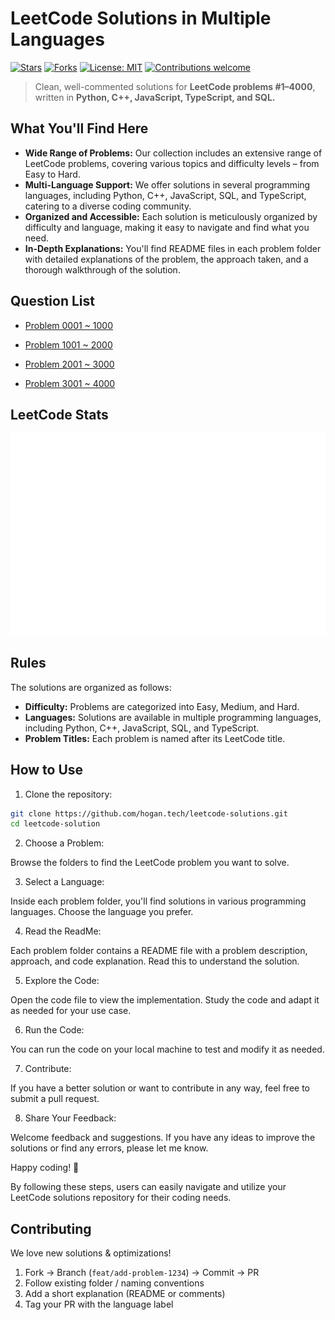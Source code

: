 # LeetCode Solutions in Multiple Languages  

[![Stars](https://img.shields.io/github/stars/hogan-tech/leetcode-solution?style=social)](https://github.com/hogan-tech/leetcode-solution/stargazers)
[![Forks](https://img.shields.io/github/forks/hogan-tech/leetcode-solution?style=social)](https://github.com/hogan-tech/leetcode-solution/network/members)
[![License: MIT](https://img.shields.io/badge/License-MIT-green.svg)](LICENSE)
[![Contributions welcome](https://img.shields.io/badge/contributions-welcome-brightgreen.svg?style=flat)](#contributing)

> Clean, well-commented solutions for **LeetCode problems #1–4000**, written in **Python, C++, JavaScript, TypeScript, and SQL.**


## What You'll Find Here

- **Wide Range of Problems:** Our collection includes an extensive range of LeetCode problems, covering various topics and difficulty levels – from Easy to Hard.
- **Multi-Language Support:** We offer solutions in several programming languages, including Python, C++, JavaScript, SQL, and TypeScript, catering to a diverse coding community.
- **Organized and Accessible:** Each solution is meticulously organized by difficulty and language, making it easy to navigate and find what you need.
- **In-Depth Explanations:** You'll find README files in each problem folder with detailed explanations of the problem, the approach taken, and a thorough walkthrough of the solution.


## Question List

- [Problem 0001 ~ 1000](./Question_List_0001_1000.md)

- [Problem 1001 ~ 2000](./Question_List_1001_2000.md)

- [Problem 2001 ~ 3000](./Question_List_2001_3000.md)

- [Problem 3001 ~ 4000](./Question_List_3001_4000.md)

## LeetCode Stats

<img src="./assets/leetcode.svg" alt="LeetCode Stats" />

## Rules

The solutions are organized as follows:

- **Difficulty:** Problems are categorized into Easy, Medium, and Hard.
- **Languages:** Solutions are available in multiple programming languages, including Python, C++, JavaScript, SQL, and TypeScript.
- **Problem Titles:** Each problem is named after its LeetCode title.

## How to Use

1. Clone the repository:

```bash
git clone https://github.com/hogan.tech/leetcode-solutions.git
cd leetcode-solution
```

2. Choose a Problem:

Browse the folders to find the LeetCode problem you want to solve.

3. Select a Language:

Inside each problem folder, you'll find solutions in various programming languages. Choose the language you prefer.

4. Read the ReadMe:

Each problem folder contains a README file with a problem description, approach, and code explanation. Read this to understand the solution.

5. Explore the Code:

Open the code file to view the implementation. Study the code and adapt it as needed for your use case.

6. Run the Code:

You can run the code on your local machine to test and modify it as needed.

7. Contribute:

If you have a better solution or want to contribute in any way, feel free to submit a pull request.

8. Share Your Feedback:

Welcome feedback and suggestions. If you have any ideas to improve the solutions or find any errors, please let me know.

Happy coding! 🚀

By following these steps, users can easily navigate and utilize your LeetCode solutions repository for their coding needs.

## Contributing

We love new solutions & optimizations!

1. Fork → Branch (`feat/add-problem-1234`) → Commit → PR  
2. Follow existing folder / naming conventions  
3. Add a short explanation (README or comments)  
4. Tag your PR with the language label  


